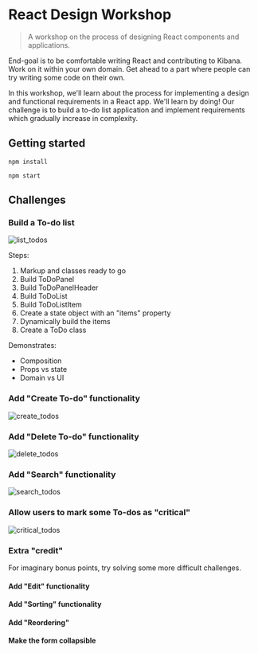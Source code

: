 # React Design Workshop

> A workshop on the process of designing React components and applications.

End-goal is to be comfortable writing React and contributing to Kibana. Work on it within your own domain.
Get ahead to a part where people can try writing some code on their own.

In this workshop, we'll learn about the process for implementing a design and functional requirements
in a React app. We'll learn by doing! Our challenge is to build a to-do list application and
implement requirements which gradually increase in complexity.

## Getting started

```
npm install
```

```
npm start
```

## Challenges

### Build a To-do list

![list_todos](https://github.com/cjcenizal/react-design-workshop/blob/master/design/assets/list_todos.jpg)

Steps:

1. Markup and classes ready to go
2. Build ToDoPanel
3. Build ToDoPanelHeader
4. Build ToDoList
5. Build ToDoListItem
6. Create a state object with an "items" property
7. Dynamically build the items
8. Create a ToDo class

Demonstrates:

* Composition
* Props vs state
* Domain vs UI

### Add "Create To-do" functionality

![create_todos](https://github.com/cjcenizal/react-design-workshop/blob/master/design/assets/create_todos.jpg)

### Add "Delete To-do" functionality

![delete_todos](https://github.com/cjcenizal/react-design-workshop/blob/master/design/assets/delete_todos.jpg)

### Add "Search" functionality

![search_todos](https://github.com/cjcenizal/react-design-workshop/blob/master/design/assets/search_todos.jpg)

### Allow users to mark some To-dos as "critical"

![critical_todos](https://github.com/cjcenizal/react-design-workshop/blob/master/design/assets/critical_todos.jpg)

### Extra "credit"

For imaginary bonus points, try solving some more difficult challenges.

#### Add "Edit" functionality

#### Add "Sorting" functionality

#### Add "Reordering"

#### Make the form collapsible